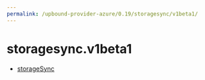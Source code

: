 ```yaml
---
permalink: /upbound-provider-azure/0.19/storagesync/v1beta1/
---
```


# storagesync.v1beta1



* [storageSync](storageSync.md)